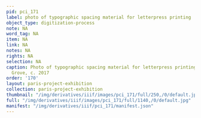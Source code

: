 ```yaml
---
pid: pci_171
label: photo of typographic spacing material for letterpress printing
object_type: digitization-process
note: NA
word_tag: NA
item: NA
link: NA
notes: NA
rights: NA
selection: NA
caption: Photo of typographic spacing material for letterpress printing, by Jaleen
  Grove, c. 2017
order: '170'
layout: paris-project-exhibition
collection: paris-project-exhibition
thumbnail: "/img/derivatives/iiif/images/pci_171/full/250,/0/default.jpg"
full: "/img/derivatives/iiif/images/pci_171/full/1140,/0/default.jpg"
manifest: "/img/derivatives/iiif/pci_171/manifest.json"
---
```

